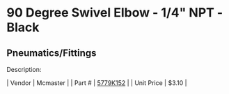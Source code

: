 # 90 Degree Swivel Elbow - 1/4" NPT -Black
## Pneumatics/Fittings
Description: 	 

| Vendor | Mcmaster | 
| Part # | [5779K152](http://www.mcmaster.com/) | 
| Unit Price | $3.10 | 
